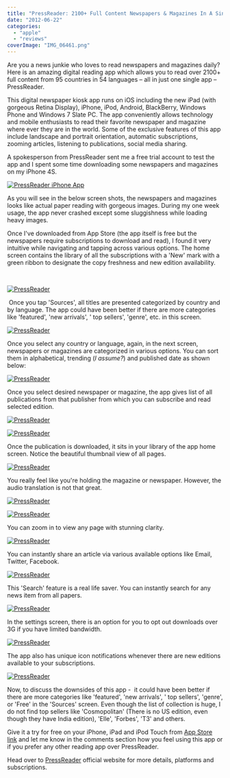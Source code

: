 ```yaml
---
title: "PressReader: 2100+ Full Content Newspapers & Magazines In A Single App [Review]"
date: "2012-06-22"
categories: 
  - "apple"
  - "reviews"
coverImage: "IMG_06461.png"
---
```


Are you a news junkie who loves to read newspapers and magazines daily? Here is an amazing digital reading app which allows you to read over 2100+ full content from 95 countries in 54 languages – all in just one single app – PressReader.

This digital newspaper kiosk app runs on iOS including the new iPad (with gorgeous Retina Display), iPhone, iPod, Android, BlackBerry, Windows Phone and Windows 7 Slate PC. The app conveniently allows technology and mobile enthusiasts to read their favorite newspaper and magazine where ever they are in the world. Some of the exclusive features of this app include landscape and portrait orientation, automatic subscriptions, zooming articles, listening to publications, social media sharing.

A spokesperson from PressReader sent me a free trial account to test the app and I spent some time downloading some newspapers and magazines on my iPhone 4S.

[![PressReader iPhone App](images/IMG_06461.png "PressReader iPhone App")](http://iCosmoGeek.com/wp-content/uploads/2012/06/IMG_06461.png)

As you will see in the below screen shots, the newspapers and magazines looks like actual paper reading with gorgeous images. During my one week usage, the app never crashed except some sluggishness while loading heavy images.

Once I've downloaded from App Store (the app itself is free but the newspapers require subscriptions to download and read), I found it very intuitive while navigating and tapping across various options. The home screen contains the library of all the subscriptions with a 'New' mark with a green ribbon to designate the copy freshness and new edition availability.

 

[![](images/IMG_06371.png "PressReader")](http://iCosmoGeek.com/wp-content/uploads/2012/06/IMG_06371.png)

 Once you tap 'Sources', all titles are presented categorized by country and by language. The app could have been better if there are more categories like 'featured', 'new arrivals', ' top sellers', 'genre', etc. in this screen.

[![](images/IMG_0631.png "PressReader")](http://iCosmoGeek.com/wp-content/uploads/2012/06/IMG_0631.png)

Once you select any country or language, again, in the next screen, newspapers or magazines are categorized in various options. You can sort them in alphabetical, trending (_I assume?_) and published date as shown below:

[![](images/IMG_0633.png "PressReader")](http://iCosmoGeek.com/wp-content/uploads/2012/06/IMG_0633.png)

Once you select desired newspaper or magazine, the app gives list of all publications from that publisher from which you can subscribe and read selected edition.

[![](images/IMG_0634.png "PressReader")](http://iCosmoGeek.com/wp-content/uploads/2012/06/IMG_0634.png)

[![](images/IMG_0636.png "PressReader")](http://iCosmoGeek.com/wp-content/uploads/2012/06/IMG_0636.png)

Once the publication is downloaded, it sits in your library of the app home screen. Notice the beautiful thumbnail view of all pages.

[![](images/IMG_0638.png "PressReader")](http://iCosmoGeek.com/wp-content/uploads/2012/06/IMG_0638.png)

You really feel like you're holding the magazine or newspaper. However, the audio translation is not that great.

[![](images/IMG_0639.png "PressReader")](http://iCosmoGeek.com/wp-content/uploads/2012/06/IMG_0639.png)

[![](images/IMG_0640.png "PressReader")](http://iCosmoGeek.com/wp-content/uploads/2012/06/IMG_0640.png)

You can zoom in to view any page with stunning clarity.

[![](images/IMG_0641.png "PressReader")](http://iCosmoGeek.com/wp-content/uploads/2012/06/IMG_0641.png)

You can instantly share an article via various available options like Email, Twitter, Facebook.

[![](images/IMG_0643.png "PressReader")](http://iCosmoGeek.com/wp-content/uploads/2012/06/IMG_0643.png)

This 'Search' feature is a real life saver. You can instantly search for any news item from all papers.

[![](images/IMG_0644.png "PressReader")](http://iCosmoGeek.com/wp-content/uploads/2012/06/IMG_0644.png)

In the settings screen, there is an option for you to opt out downloads over 3G if you have limited bandwidth.

[![](images/IMG_0645.png "PressReader")](http://iCosmoGeek.com/wp-content/uploads/2012/06/IMG_0645.png)

The app also has unique icon notifications whenever there are new editions available to your subscriptions.

[![](images/IMG_0629.png "PressReader")](http://iCosmoGeek.com/wp-content/uploads/2012/06/IMG_0629.png)

Now, to discuss the downsides of this app -  it could have been better if there are more categories like 'featured', 'new arrivals', ' top sellers', 'genre', or 'Free' in the 'Sources' screen. Even though the list of collection is huge, I do not find top sellers like 'Cosmopolitan' (There is no US edition, even though they have India edition), 'Elle', 'Forbes', 'T3' and others.

Give it a try for free on your iPhone, iPad and iPod Touch from [App Store link](http://itunes.apple.com/app/pressreader/id313904711?amp%3Bmt=8&mt=8) and let me know in the comments section how you feel using this app or if you prefer any other reading app over PressReader.

Head over to [PressReader](http://www.pressreader.com/) official website for more details, platforms and subscriptions.
